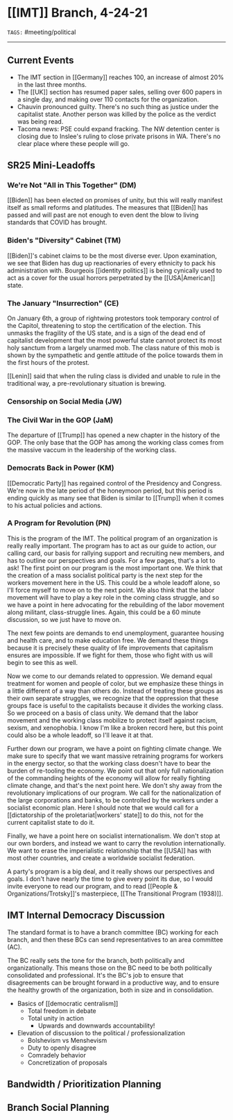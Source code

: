 # [[IMT]] Branch, 4-24-21
`TAGS:` #meeting/political 

---
## Current Events
- The IMT section in [[Germany]] reaches 100, an increase of almost 20% in the last three months.
- The [[UK]] section has resumed paper sales, selling over 600 papers in a single day, and making over 110 contacts for the organization. 
- Chauvin pronounced guilty. There's no such thing as justice under the capitalist state. Another person was killed by the police as the verdict was being read. 
- Tacoma news: PSE could expand fracking. The NW detention center is closing due to Inslee's ruling to close private prisons in WA. There's no clear place where these people will go.

## SR25 Mini-Leadoffs
### We're Not "All in This Together" (DM)
[[Biden]] has been elected on promises of unity, but this will really manifest itself as small reforms and platitudes. The measures that [[Biden]] has passed and will past are not enough to even dent the blow to living standards that COVID has brought. 

### Biden's "Diversity" Cabinet (TM)
[[Biden]]'s cabinet claims to be the most diverse ever. Upon examination, we see that Biden has dug up reactionaries of every ethnicity to pack his administration with. Bourgeois [[identity politics]] is being cynically used to act as a cover for the usual horrors perpetrated by the [[USA|American]] state. 

### The January "Insurrection" (CE)
On January 6th, a group of rightwing protestors took temporary control of the Capitol, threatening to stop the certification of the election. This unmasks the fragility of the US state, and is a sign of the dead end of capitalist development that the most powerful state cannot protect its most holy sanctum from a largely unarmed mob. The class nature of this mob is shown by the sympathetic and gentle attitude of the police towards them in the first hours of the protest.

[[Lenin]] said that when the ruling class is divided and unable to rule in the traditional way, a pre-revolutionary situation is brewing. 

### Censorship on Social Media (JW)


### The Civil War in the GOP (JaM)
The departure of [[Trump]] has opened a new chapter in the history of the GOP. The only base that the GOP has among the working class comes from the massive vaccum in the leadership of the working class.

### Democrats Back in Power (KM)
[[Democratic Party]] has regained control of the Presidency and Congress. We're now in the late period of the honeymoon period, but this period is ending quickly as many see that Biden is similar to [[Trump]] when it comes to his actual policies and actions. 

### A Program for Revolution (PN)
This is the program of the IMT. The political program of an organization is really really important. The program has to act as our guide to action, our calling card, our basis for rallying support and recruiting new members, and has to outline our perspectives and goals. For a few pages, that's a lot to ask! The first point on our program is the most important one. We think that the creation of a mass socialist political party is the next step for the workers movement here in the US. This could be a whole leadoff alone, so I'll force myself to move on to the next point. We also think that the labor movement will have to play a key role in the coming class struggle, and so we have a point in here advocating for the rebuilding of the labor movement along militant, class-struggle lines. Again, this could be a 60 minute discussion, so we just have to move on. 

The next few points are demands to end unemployment, guarantee housing and health care, and to make education free. We demand these things because it is precisely these quality of life improvements that capitalism ensures are impossible. If we fight for them, those who fight with us will begin to see this as well. 

Now we come to our demands related to oppression. We demand equal treatment for women and people of color, but we emphasize these things in a little different of a way than others do. Instead of treating these groups as their own separate struggles, we recognize that the oppression that these groups face is useful to the capitalists because it divides the working class. So we proceed on a basis of class unity. We demand that the labor movement and the working class mobilize to protect itself against racism, sexism, and xenophobia. I know I'm like a broken record here, but this point could also be a whole leadoff, so I'll leave it at that.

Further down our program, we have a point on fighting climate change. We make sure to specify that we want massive retraining programs for workers in the energy sector, so that the working class doesn't have to bear the burden of re-tooling the economy. We point out that only full nationalization of the commanding heights of the economy will allow for really fighting climate change, and that's the next point here. We don't shy away from the revolutionary implications of our program. We call for the nationalization of the large corporations and banks, to be controlled by the workers under a socialist economic plan. Here I should note that we would call for a [[dictatorship of the proletariat|workers' state]] to do this, not for the current capitalist state to do it. 

Finally, we have a point here on socialist internationalism. We don't stop at our own borders, and instead we want to carry the revolution internationally. We want to erase the imperialistic relationship that the [[USA]] has with most other countries, and create a worldwide socialist federation. 

A party's program is a big deal, and it really shows our perspectives and goals. I don't have nearly the time to give every point its due, so I would invite everyone to read our program, and to read [[People & Organizations/Trotsky]]'s masterpiece, [[The Transitional Program (1938)]]. 

## IMT Internal Democracy Discussion
The standard format is to have a branch committee (BC) working for each branch, and then these BCs can send representatives to an area committee (AC). 

The BC really sets the tone for the branch, both politically and organizationally. This means those on the BC need to be both politically consolidated and professional. It's the BC's job to ensure that disagreements can be brought forward in a productive way, and to ensure the healthy growth of the organization, both in size and in consolidation.

- Basics of [[democratic centralism]]
	- Total freedom in debate
	- Total unity in action
		- Upwards and downwards accountability!
- Elevation of discussion to the political / professionalization
	- Bolshevism vs Menshevism
	- Duty to openly disagree
	- Comradely behavior
	- Concretization of proposals

## Bandwidth / Prioritization Planning

## Branch Social Planning

